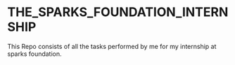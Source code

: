 # THE_SPARKS_FOUNDATION_INTERNSHIP

This Repo consists of all the tasks performed by me for my internship at sparks foundation.
